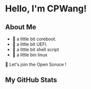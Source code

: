 # Hello, I'm CPWang!

## About Me
- 🌱 a little bit coreboot.
- 🌱 a little bit UEFI.
- 🌱 a little bit shell script
- 🌱 a little bin linux

🤔 Let's join the Open Soruce !

## My GitHub Stats

